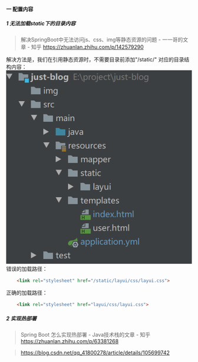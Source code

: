 #### 一 配置内容
##### 1 无法加载static下的目录内容
> 解决SpringBoot中无法访问js、css、img等静态资源的问题 - 一一哥的文章 - 知乎
  https://zhuanlan.zhihu.com/p/142579290

解决方法是，我们在引用静态资源时，不需要目录前添加"/static/"
对应的目录结构内容：
![目录结构](./img/2021052701.png)
错误的加载路径：

```html
    <link rel="stylesheet" href="/static/layui/css/layui.css">
```
正确的加载路径：
```html
    <link rel="stylesheet" href="layui/css/layui.css">
```
##### 2 实现热部署
> Spring Boot 怎么实现热部署 - Java技术栈的文章 - 知乎
https://zhuanlan.zhihu.com/p/63381268

> https://blog.csdn.net/qq_41800278/article/details/105699742

